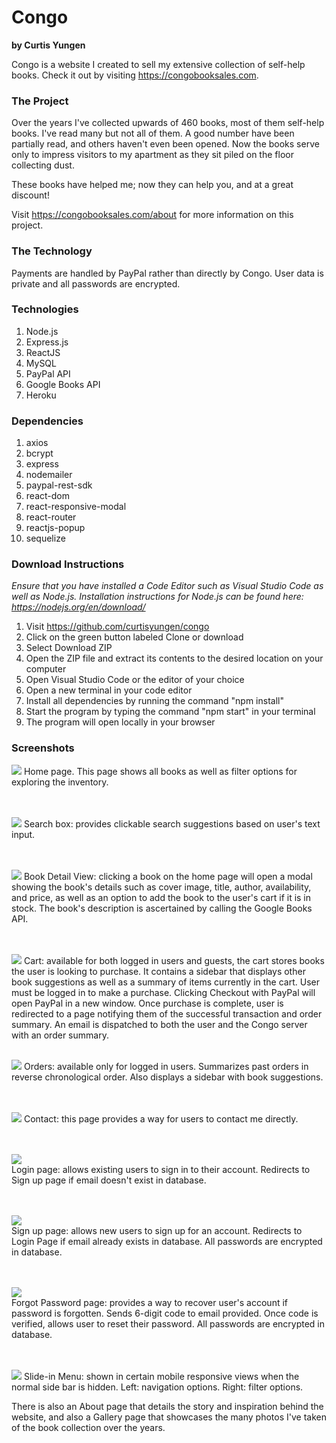 # Congo
**by Curtis Yungen**

Congo is a website I created to sell my extensive collection of self-help books. Check it out by visiting https://congobooksales.com.

### The Project

Over the years I've collected upwards of 460 books, most of them self-help books. I've read many but not all of them. A good number have been partially read, and others haven't even been opened. Now the books serve only to impress visitors to my apartment as they sit piled on the floor collecting dust.

These books have helped me; now they can help you, and at a great discount!

Visit https://congobooksales.com/about for more information on this project. 

### The Technology

Payments are handled by PayPal rather than directly by Congo. User data is private and all passwords are encrypted.

### Technologies
1) Node.js
2) Express.js
3) ReactJS
4) MySQL
5) PayPal API
6) Google Books API
7) Heroku

### Dependencies
1) axios
2) bcrypt
3) express
4) nodemailer
5) paypal-rest-sdk
6) react-dom
7) react-responsive-modal
8) react-router
9) reactjs-popup
10) sequelize

### Download Instructions

*Ensure that you have installed a Code Editor such as Visual Studio Code as well as Node.js.
Installation instructions for Node.js can be found here: https://nodejs.org/en/download/*

1) Visit https://github.com/curtisyungen/congo
2) Click on the green button labeled Clone or download
3) Select Download ZIP
4) Open the ZIP file and extract its contents to the desired location on your computer
5) Open Visual Studio Code or the editor of your choice
6) Open a new terminal in your code editor
7) Install all dependencies by running the command "npm install"
8) Start the program by typing the command "npm start" in your terminal
9) The program will open locally in your browser

### Screenshots

![](client/src/images/screenshots/home.png)
Home page. This page shows all books as well as filter options for exploring the inventory.  
<br/><br/> 

![](client/src/images/screenshots/suggestions.png)
Search box: provides clickable search suggestions based on user's text input.  
<br/><br/> 

![](client/src/images/screenshots/book.png)
Book Detail View: clicking a book on the home page will open a modal showing the book's details such as cover image, title, author, availability, and price, as well as an option to add the book to the user's cart if it is in stock. The book's description is ascertained by calling the Google Books API.  
<br/><br/> 

![](client/src/images/screenshots/cart.png)
Cart: available for both logged in users and guests, the cart stores books the user is looking to purchase. It contains a sidebar that displays other book suggestions as well as a summary of items currently in the cart. User must be logged in to make a purchase. Clicking Checkout with PayPal will open PayPal in a new window. Once purchase is complete, user is redirected to a page notifying them of the successful transaction and order summary. An email is dispatched to both the user and the Congo server with an order summary.
<br/><br/> 

![](client/src/images/screenshots/orders.png)
Orders: available only for logged in users. Summarizes past orders in reverse chronological order. Also displays a sidebar with book suggestions.  
<br/><br/> 

![](client/src/images/screenshots/contact.png)
Contact: this page provides a way for users to contact me directly.  
<br/><br/> 

![](client/src/images/screenshots/signin.png)  
Login page: allows existing users to sign in to their account. Redirects to Sign up page if email doesn't exist in database.  
<br/><br/> 

![](client/src/images/screenshots/create.png)  
Sign up page: allows new users to sign up for an account. Redirects to Login Page if email already exists in database. All passwords are encrypted in database.  
<br/><br/> 

![](client/src/images/screenshots/forgot.png)  
Forgot Password page: provides a way to recover user's account if password is forgotten. Sends 6-digit code to email provided. Once code is verified, allows user to reset their password. All passwords are encrypted in database.  
<br/><br/> 

![](client/src/images/screenshots/slideInMenu.png)
Slide-in Menu: shown in certain mobile responsive views when the normal side bar is hidden. Left: navigation options. Right: filter options.

There is also an About page that details the story and inspiration behind the website, and also a Gallery page that showcases the many photos I've taken of the book collection over the years. 
